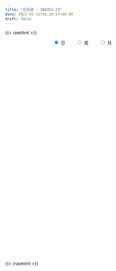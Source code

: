 ```yaml
---
title: "北信源 - 300352.SZ"
date: 2022-05-31T16:20:57+08:00
draft: false
---
```

{{< rawhtml >}}
    <div style="text-align: center">
        <label style="padding: 1rem;"><input style="margin-right: .5rem" type="radio" name="period" value="D" checked onclick="period_change(this)">日</label>
        <label style="padding: 1rem;"><input style="margin-right: .5rem" type="radio" name="period" value="W" onclick="period_change(this)">周</label>
        <label style="padding: 1rem;"><input style="margin-right: .5rem" type="radio" name="period" value="M" onclick="period_change(this)">月</label>
    </div>
    <div id="chart" style="height: 700px;"></div> 
    <script type="text/javascript">
        const D_v = [413282.15,366419.08,914193.64,1029628.1,1289505.3799999999,754002.38,1443562.9099999999,1423854.71,816749.46,772073.66,700000.13,484960.3,1244282.3700000001,1345787.9199999999,1345185.25,2655987.8999999999,3198070.3700000001,2096583.02,2892686.25,2305731.0499999998,1679066.96,1641954.04,1755006.98,1489191.51,1144402.52,971672.33,969880.8,1334651.8500000001,972817.4399999999,1299876.97,743606.55,737077.03,911254.0699999999,664799.24,811045.36,603063.71,1484378.29,1633834.98,1019816.21,900303.4300000001,615789.78,794913.5600000001,509745.52,664021.15,574814.88,644778.12,449425.7,555809.11,661591.02,453625.83,512646.55,415976.46,750700.01,460674.57,498709.46,315970.22,298786.35,380187.19,330696.39,794703.84,789059.83,378931.48,595473.01,479672.63,355424.72,268701.24,562823.02,456413.13,307402.44,481102.07,268271.65,1825596.9199999999,1879109.4399999999,1332739.45,1192009.76,952467.54,567914.97,556389.86,999029.96,964387.75,668663.34,592364.8,1471374.3400000001,810445.21,616036.21,536217.87,342064.93,931833.33,886057.4,1023107.9399999999,700603.42,409752.86,361028.25,468335.08,343029.92,351725.58,253956.41,197747.9,330581.72,374359.26,353654.05,392409.69,307903.93,330314.47,252473.78,261699.36,349512.6,290514.67,577545.76,288871.61,256344.74,381082.4,251419.7,849439.2,1256374.53,1158173.97,1336459.27,1046844.66,836010.87,776594.8199999999,656259.14,955302.34,649959.78,619704.9300000001,762759.5600000001,408619.19,476544.12,633587.66,927114.4,815854.71,951283.1899999999,625026.54,836507.62,396892.01,457472.28,415873.44,734705.76,527692.39,344453.71,405038.85,736811.28,561000.86,380714.48,441155.0,416149.62,353781.49,349769.18,290865.22,440468.5,243072.43,275196.08,202305.99,427036.51,420057.4,912573.9,970102.87,1118513.49,941956.97,895904.42,614959.27,433089.38,722348.41,566695.1899999999,1282597.7,1776962.05,1236265.8700000001,892013.1899999999,798235.2,788222.01,928989.9300000001,1172033.6599999999,641604.5699999999,427708.13,390873.13,410527.88,668471.34,422207.1,571580.27,392098.3,268173.3,378456.92,406626.97,313410.12,609466.3100000001,377335.49,329701.26,604467.14,323812.36,447764.72,438180.22,571346.35,381505.74,398376.26,328217.69,316311.67,371518.96,271451.26,343770.09,229438.33,338075.08,348566.42,335362.22,251669.88,285681.29,422906.46,318815.77,209073.23,182562.84,323912.15,213991.5,140914.08,303288.6,198947.66,269772.09,232754.36,171745.84,264262.83,126484.84,152986.0,340476.86,224190.69,166571.6,122848.81,138779.81,139271.6,115250.75,307885.1,217249.76,217315.34,173287.5,249287.83,225424.03,417921.32,246840.45,195715.96,240219.69,174448.23,130502.45,248880.6,173043.58,171118.67,132412.52,163390.0,189772.75,253817.0,163843.18,163151.37,207051.0,119405.87,179783.03]
const D_histogram = [0.0,-0.0031908832,0.0243398024,0.0466531339,0.0650584718,0.0735194691,0.1013016833,0.1069597767,0.1007632169,0.0789352679,0.0508269213,0.0271597274,0.0412782945,0.0495280958,0.0631267651,0.1238936226,0.1762951705,0.1692505852,0.1944911014,0.1960812014,0.1663629984,0.1462798322,0.1099807527,0.0536828628,-0.0014720168,-0.0498249315,-0.0657391402,-0.0641663743,-0.0745436692,-0.1299877341,-0.1543164953,-0.1549630079,-0.1461224525,-0.1480585731,-0.1365268795,-0.1372688114,-0.0911068431,-0.0541347229,-0.0457972062,-0.0570163428,-0.0663734239,-0.0522236069,-0.0552335055,-0.0489316334,-0.0523283927,-0.0659739718,-0.0673086751,-0.0855926713,-0.1273864816,-0.1399530664,-0.1338610266,-0.1180029107,-0.0831842543,-0.0617296917,-0.061122653,-0.0530532969,-0.0431615013,-0.0280803698,-0.0200458898,0.0061707526,0.026440822,0.0329263671,0.0361006005,0.045246985,0.0409614098,0.0347700066,0.0461365054,0.0448325931,0.039382343,0.0181274901,0.0078229925,0.0661692713,0.1126427975,0.1196256324,0.1318502428,0.1132337638,0.0964261637,0.0826899947,0.0860886072,0.0870890619,0.0671901595,0.0350819384,0.0352149582,0.0229219196,-0.0003964139,-0.0121711302,-0.0288290732,-0.0144235986,-0.017008352,-0.034535225,-0.0661736185,-0.09718936,-0.1004403592,-0.0839750792,-0.0685872912,-0.0717559524,-0.0670804846,-0.0620479109,-0.0518084932,-0.0329806219,-0.021806849,-0.0102229724,-0.0110913526,-0.0171410582,-0.0203385249,-0.0272778812,-0.0393275203,-0.0455625919,-0.0643150988,-0.0674474848,-0.073235083,-0.0546895382,-0.0364180531,0.0108011413,0.0749406263,0.1193489001,0.1455991745,0.1593986105,0.1668601178,0.1523469126,0.1244739599,0.1219518299,0.1051790637,0.0967063992,0.0783435759,0.0590330779,0.0323482159,0.014491738,0.0107298764,-0.0159338373,-0.0140364343,-0.0115357191,-0.0425850206,-0.0616674519,-0.0867864582,-0.1097072526,-0.1183114799,-0.127432483,-0.1278125123,-0.1172972232,-0.093855078,-0.0760891237,-0.0600860877,-0.0503572084,-0.0526141982,-0.0391711061,-0.0292664698,-0.0245848889,-0.0354917562,-0.0376475661,-0.030928682,-0.0291398602,-0.0247248735,-0.0194771221,0.0077598923,0.0345703223,0.0602673143,0.0608076258,0.0715785425,0.0625069677,0.0560096472,0.0487860559,0.0356311415,0.0531903425,0.065984483,0.0794381304,0.0688062905,0.060709418,0.0442766701,-0.0034237453,-0.0765100874,-0.1455477318,-0.1698063324,-0.1777413064,-0.1612221653,-0.1222160416,-0.0957706122,-0.0700697188,-0.0549575394,-0.0439582236,-0.0309077706,-0.0273962119,-0.0133924951,0.0128656959,0.0211482203,0.0317214464,0.0163004557,0.0096087475,0.0163753942,0.0305472587,0.0459953279,0.0504796485,0.0471037986,0.0356800713,0.0165387358,0.0005458213,-0.0049784732,-0.0017257701,-0.0090928095,-0.0284527709,-0.0242556305,-0.0182216256,-0.0113110911,-0.0080167063,0.0062584302,0.0081463759,0.0034290874,0.0037457113,0.012297772,0.0102190634,0.0124118753,0.0184151068,0.0175154916,0.0244218998,0.0211252018,0.0147489475,-0.0092112911,-0.0154742052,-0.0300646739,-0.0203233637,-0.0187700594,-0.0166438949,-0.0104031351,-0.00507775,-0.0101663458,-0.0202159461,-0.0576910038,-0.0860091009,-0.0884001563,-0.0914445886,-0.0709179943,-0.0454664117,-0.0162439989,0.0081034438,0.0255478405,0.0345019658,0.0426919395,0.0479617923,0.0465485645,0.0428290312,0.0435049082,0.0423339197,0.0444374856,0.050934631,0.0348400166,0.0321530424,0.0334700533,0.0345986529,0.0335566098,0.0355994296]
const D_fast = [0.0,-0.003988604,0.0296270322,0.0636036472,0.098273603,0.1251144676,0.1782221026,0.2106201402,0.2296143846,0.2275202526,0.2121186364,0.1952413742,0.219679515,0.2403113402,0.2696917008,0.361431964,0.4579073045,0.4931753655,0.567038657,0.6176490574,0.629521604,0.6460083958,0.6372045045,0.5943273304,0.5388044466,0.4779952989,0.4456463052,0.4311774775,0.4021642653,0.3142232669,0.2513153819,0.2119281172,0.1842380595,0.1452872957,0.1226872694,0.0876281346,0.1110133921,0.1344518316,0.1313400468,0.1058668245,0.0799163874,0.0810103027,0.0641920277,0.0582609914,0.041782134,0.0116430619,-0.0065188101,-0.0462009741,-0.1198414049,-0.1673962563,-0.1947694732,-0.208412085,-0.1943894921,-0.1883673525,-0.203040977,-0.2082349452,-0.2091335248,-0.2010724858,-0.1980494782,-0.1702901477,-0.1434098729,-0.1286927359,-0.1164933524,-0.0960352217,-0.0900804444,-0.087579346,-0.0646787208,-0.0547744849,-0.0503791492,-0.0671021296,-0.0754508791,-0.0005622825,0.0740719432,0.1109611861,0.1561483572,0.1658403191,0.17313926,0.1800755897,0.204996354,0.2277690742,0.2246677117,0.2013299751,0.2102667345,0.2037041757,0.1802867388,0.16546924,0.1416040287,0.1524036036,0.1455667623,0.119406083,0.0712242849,0.0159112034,-0.0124498856,-0.0169783754,-0.0187374102,-0.0398450595,-0.0519397129,-0.0624191169,-0.0651318225,-0.0545491066,-0.048827046,-0.0397989125,-0.0434401308,-0.0537751009,-0.0620571989,-0.0758160255,-0.0976975447,-0.1153232643,-0.1501545459,-0.170148803,-0.1942451719,-0.1893720117,-0.1802050399,-0.1302855602,-0.0474109186,0.0268345802,0.0894846482,0.1431337368,0.1923102737,0.2158837965,0.2191293339,0.2470951613,0.256617161,0.2723210963,0.273544167,0.2689919384,0.2503941304,0.236160587,0.2350811945,0.2044340215,0.2028223159,0.2024391014,0.1607435447,0.1262442505,0.0794286297,0.0290810221,-0.0091010752,-0.050080199,-0.0824133565,-0.1012223732,-0.1012439974,-0.1025003241,-0.10151881,-0.1043792327,-0.1197897721,-0.1161394566,-0.1135514377,-0.115016079,-0.1347958853,-0.1463635868,-0.1473768732,-0.1528730165,-0.1546392482,-0.1542607773,-0.1250837899,-0.0896307793,-0.0488669587,-0.0331247408,-0.0044591884,0.0020959788,0.0096010701,0.0145739927,0.0103268637,0.0411836503,0.0704739116,0.1037870916,0.1103568242,0.1174373062,0.1120737259,0.0635173741,-0.0286964898,-0.1341210671,-0.2008312508,-0.2532015514,-0.2769879516,-0.2685358383,-0.266033062,-0.2578495983,-0.2564768037,-0.2564670438,-0.2511435334,-0.2544810277,-0.2438254347,-0.2143508197,-0.2007812403,-0.1822776525,-0.1936235293,-0.1979130507,-0.1870525555,-0.1652438762,-0.1382969751,-0.1211927423,-0.1127926426,-0.1152963521,-0.1303030036,-0.1461594628,-0.1529283756,-0.1501071151,-0.1597473569,-0.1862205109,-0.1880872782,-0.1866086796,-0.182525918,-0.1812357097,-0.1653959657,-0.161471426,-0.1653314427,-0.1640783909,-0.1524518872,-0.15197583,-0.1466800493,-0.136073041,-0.1325937834,-0.1195819002,-0.1175972977,-0.1202863152,-0.1465493765,-0.156680842,-0.1787874791,-0.1741270098,-0.1772662204,-0.1793010296,-0.1756610536,-0.1716051059,-0.1792352882,-0.194338875,-0.2462366837,-0.296057056,-0.3205481505,-0.3464537299,-0.3436566342,-0.3295716546,-0.3044102415,-0.2780369378,-0.254205581,-0.2366259643,-0.2177630057,-0.2005027048,-0.1902787915,-0.1832910669,-0.1717389629,-0.1623264715,-0.1491135342,-0.129882731,-0.1372673413,-0.1319160548,-0.1222315307,-0.1124532678,-0.1051061585,-0.0941634813]
const D_slow = [0.0,-0.0007977208,0.0052872298,0.0169505133,0.0332151312,0.0515949985,0.0769204193,0.1036603635,0.1288511677,0.1485849847,0.161291715,0.1680816469,0.1784012205,0.1907832444,0.2065649357,0.2375383414,0.281612134,0.3239247803,0.3725475556,0.421567856,0.4631586056,0.4997285636,0.5272237518,0.5406444675,0.5402764633,0.5278202304,0.5113854454,0.4953438518,0.4767079345,0.444211001,0.4056318772,0.3668911252,0.330360512,0.2933458688,0.2592141489,0.224896946,0.2021202353,0.1885865545,0.177137253,0.1628831673,0.1462898113,0.1332339096,0.1194255332,0.1071926248,0.0941105267,0.0776170337,0.0607898649,0.0393916971,0.0075450767,-0.0274431899,-0.0609084466,-0.0904091742,-0.1112052378,-0.1266376608,-0.141918324,-0.1551816482,-0.1659720235,-0.172992116,-0.1780035884,-0.1764609003,-0.1698506948,-0.161619103,-0.1525939529,-0.1412822066,-0.1310418542,-0.1223493526,-0.1108152262,-0.0996070779,-0.0897614922,-0.0852296197,-0.0832738716,-0.0667315537,-0.0385708544,-0.0086644463,0.0242981144,0.0526065554,0.0767130963,0.097385595,0.1189077468,0.1406800123,0.1574775522,0.1662480367,0.1750517763,0.1807822562,0.1806831527,0.1776403702,0.1704331019,0.1668272022,0.1625751142,0.153941308,0.1373979034,0.1131005634,0.0879904736,0.0669967038,0.049849881,0.0319108929,0.0151407717,-0.000371206,-0.0133233293,-0.0215684847,-0.027020197,-0.0295759401,-0.0323487782,-0.0366340428,-0.041718674,-0.0485381443,-0.0583700244,-0.0697606724,-0.0858394471,-0.1027013182,-0.121010089,-0.1346824735,-0.1437869868,-0.1410867015,-0.1223515449,-0.0925143199,-0.0561145263,-0.0162648736,0.0254501558,0.063536884,0.0946553739,0.1251433314,0.1514380973,0.1756146971,0.1952005911,0.2099588606,0.2180459145,0.221668849,0.2243513181,0.2203678588,0.2168587502,0.2139748205,0.2033285653,0.1879117024,0.1662150878,0.1387882747,0.1092104047,0.0773522839,0.0453991559,0.0160748501,-0.0073889194,-0.0264112004,-0.0414327223,-0.0540220244,-0.0671755739,-0.0769683505,-0.0842849679,-0.0904311901,-0.0993041292,-0.1087160207,-0.1164481912,-0.1237331562,-0.1299143746,-0.1347836552,-0.1328436821,-0.1242011015,-0.109134273,-0.0939323665,-0.0760377309,-0.060410989,-0.0464085772,-0.0342120632,-0.0253042778,-0.0120066922,0.0044894286,0.0243489612,0.0415505338,0.0567278883,0.0677970558,0.0669411195,0.0478135976,0.0114266647,-0.0310249184,-0.075460245,-0.1157657863,-0.1463197967,-0.1702624498,-0.1877798795,-0.2015192643,-0.2125088202,-0.2202357629,-0.2270848158,-0.2304329396,-0.2272165156,-0.2219294606,-0.213999099,-0.209923985,-0.2075217982,-0.2034279496,-0.1957911349,-0.184292303,-0.1716723908,-0.1598964412,-0.1509764234,-0.1468417394,-0.1467052841,-0.1479499024,-0.1483813449,-0.1506545473,-0.1577677401,-0.1638316477,-0.1683870541,-0.1712148269,-0.1732190034,-0.1716543959,-0.1696178019,-0.1687605301,-0.1678241022,-0.1647496592,-0.1621948934,-0.1590919246,-0.1544881479,-0.150109275,-0.1440038,-0.1387224995,-0.1350352627,-0.1373380854,-0.1412066367,-0.1487228052,-0.1538036461,-0.158496161,-0.1626571347,-0.1652579185,-0.166527356,-0.1690689424,-0.1741229289,-0.1885456799,-0.2100479551,-0.2321479942,-0.2550091413,-0.2727386399,-0.2841052429,-0.2881662426,-0.2861403816,-0.2797534215,-0.27112793,-0.2604549452,-0.2484644971,-0.236827356,-0.2261200982,-0.2152438711,-0.2046603912,-0.1935510198,-0.180817362,-0.1721073579,-0.1640690973,-0.1557015839,-0.1470519207,-0.1386627683,-0.1297629109]
const D_data = [['2021-05-20', 5.05, 4.84, 4.83, 5.08],['2021-05-21', 4.85, 4.79, 4.77, 4.99],['2021-05-24', 4.77, 5.25, 4.73, 5.29],['2021-05-25', 5.35, 5.35, 5.16, 5.43],['2021-05-26', 5.45, 5.46, 5.4, 5.81],['2021-05-27', 5.46, 5.47, 5.41, 5.6],['2021-05-28', 5.54, 5.89, 5.44, 5.89],['2021-05-31', 6.0, 5.8, 5.76, 6.1],['2021-06-01', 5.67, 5.75, 5.64, 5.91],['2021-06-02', 5.87, 5.57, 5.56, 5.89],['2021-06-03', 5.7, 5.43, 5.41, 5.74],['2021-06-04', 5.4, 5.4, 5.35, 5.49],['2021-06-07', 5.45, 5.9, 5.36, 5.97],['2021-06-08', 5.84, 5.95, 5.73, 6.19],['2021-06-09', 6.2, 6.15, 6.01, 6.36],['2021-06-10', 6.15, 7.05, 6.05, 7.34],['2021-06-11', 6.89, 7.41, 6.8, 8.0],['2021-06-15', 7.2, 6.97, 6.82, 7.48],['2021-06-16', 7.02, 7.62, 6.91, 8.18],['2021-06-17', 7.55, 7.61, 7.22, 7.81],['2021-06-18', 7.33, 7.35, 7.04, 7.55],['2021-06-21', 7.24, 7.53, 7.23, 7.89],['2021-06-22', 7.68, 7.35, 7.12, 7.98],['2021-06-23', 7.12, 6.99, 6.76, 7.23],['2021-06-24', 7.0, 6.8, 6.79, 7.19],['2021-06-25', 6.73, 6.66, 6.58, 6.94],['2021-06-28', 6.68, 6.92, 6.65, 7.07],['2021-06-29', 7.07, 7.12, 7.01, 7.6],['2021-06-30', 7.01, 6.96, 6.84, 7.18],['2021-07-01', 7.08, 6.2, 6.18, 7.11],['2021-07-02', 6.2, 6.32, 6.13, 6.49],['2021-07-05', 6.63, 6.48, 6.43, 6.78],['2021-07-06', 6.34, 6.55, 6.34, 6.78],['2021-07-07', 6.4, 6.36, 6.24, 6.43],['2021-07-08', 6.37, 6.48, 6.25, 6.57],['2021-07-09', 6.32, 6.28, 6.2, 6.43],['2021-07-12', 6.35, 6.93, 6.3, 6.98],['2021-07-13', 7.01, 7.01, 6.86, 7.48],['2021-07-14', 6.91, 6.76, 6.73, 7.07],['2021-07-15', 6.7, 6.49, 6.35, 6.81],['2021-07-16', 6.46, 6.43, 6.42, 6.62],['2021-07-19', 6.39, 6.71, 6.25, 6.72],['2021-07-20', 6.51, 6.5, 6.42, 6.57],['2021-07-21', 6.52, 6.6, 6.48, 6.73],['2021-07-22', 6.55, 6.46, 6.43, 6.61],['2021-07-23', 6.47, 6.25, 6.25, 6.54],['2021-07-26', 6.2, 6.32, 6.15, 6.44],['2021-07-27', 6.41, 6.0, 6.0, 6.41],['2021-07-28', 5.98, 5.46, 5.06, 5.98],['2021-07-29', 5.54, 5.57, 5.51, 5.7],['2021-07-30', 5.55, 5.67, 5.53, 5.83],['2021-08-02', 5.65, 5.74, 5.53, 5.79],['2021-08-03', 5.75, 6.02, 5.7, 6.21],['2021-08-04', 5.86, 5.93, 5.82, 5.98],['2021-08-05', 5.94, 5.66, 5.61, 5.99],['2021-08-06', 5.68, 5.71, 5.59, 5.77],['2021-08-09', 5.7, 5.72, 5.66, 5.79],['2021-08-10', 5.71, 5.8, 5.62, 5.83],['2021-08-11', 5.78, 5.73, 5.7, 5.79],['2021-08-12', 5.7, 6.02, 5.7, 6.18],['2021-08-13', 6.25, 6.06, 6.04, 6.42],['2021-08-16', 5.94, 5.96, 5.89, 6.08],['2021-08-17', 5.93, 5.95, 5.73, 6.14],['2021-08-18', 5.89, 6.07, 5.78, 6.08],['2021-08-19', 6.0, 5.93, 5.91, 6.13],['2021-08-20', 5.87, 5.89, 5.78, 6.0],['2021-08-23', 5.89, 6.14, 5.85, 6.22],['2021-08-24', 6.26, 6.03, 6.02, 6.26],['2021-08-25', 6.04, 5.98, 5.93, 6.09],['2021-08-26', 5.98, 5.72, 5.7, 5.99],['2021-08-27', 5.7, 5.77, 5.67, 5.82],['2021-08-30', 5.93, 6.78, 5.93, 6.81],['2021-08-31', 6.66, 6.98, 6.5, 7.32],['2021-09-01', 6.79, 6.72, 6.4, 6.89],['2021-09-02', 6.62, 6.94, 6.61, 7.07],['2021-09-03', 6.97, 6.64, 6.61, 7.0],['2021-09-06', 6.66, 6.66, 6.52, 6.76],['2021-09-07', 6.68, 6.7, 6.62, 6.83],['2021-09-08', 6.65, 6.97, 6.6, 7.0],['2021-09-09', 6.91, 7.04, 6.78, 7.12],['2021-09-10', 7.0, 6.81, 6.8, 7.01],['2021-09-13', 6.75, 6.58, 6.53, 6.75],['2021-09-14', 6.57, 6.95, 6.57, 7.26],['2021-09-15', 7.01, 6.81, 6.77, 7.08],['2021-09-16', 6.78, 6.61, 6.6, 6.91],['2021-09-17', 6.65, 6.68, 6.4, 6.73],['2021-09-22', 6.56, 6.55, 6.46, 6.63],['2021-09-23', 6.57, 6.94, 6.54, 6.97],['2021-09-24', 6.91, 6.77, 6.74, 7.15],['2021-09-27', 6.93, 6.53, 6.5, 7.16],['2021-09-28', 6.56, 6.2, 6.16, 6.62],['2021-09-29', 6.17, 5.99, 5.96, 6.17],['2021-09-30', 5.99, 6.18, 5.99, 6.19],['2021-10-08', 6.27, 6.4, 6.23, 6.54],['2021-10-11', 6.42, 6.42, 6.3, 6.52],['2021-10-12', 6.43, 6.17, 6.1, 6.44],['2021-10-13', 6.22, 6.22, 6.07, 6.29],['2021-10-14', 6.25, 6.2, 6.16, 6.28],['2021-10-15', 6.24, 6.26, 6.13, 6.4],['2021-10-18', 6.24, 6.41, 6.13, 6.43],['2021-10-19', 6.36, 6.37, 6.34, 6.49],['2021-10-20', 6.41, 6.42, 6.41, 6.58],['2021-10-21', 6.36, 6.28, 6.27, 6.52],['2021-10-22', 6.33, 6.18, 6.15, 6.39],['2021-10-25', 6.22, 6.17, 6.06, 6.22],['2021-10-26', 6.13, 6.07, 6.06, 6.22],['2021-10-27', 6.02, 5.92, 5.85, 6.07],['2021-10-28', 5.87, 5.9, 5.82, 6.05],['2021-10-29', 5.7, 5.62, 5.22, 5.7],['2021-11-01', 5.56, 5.69, 5.52, 5.76],['2021-11-02', 5.68, 5.56, 5.54, 5.78],['2021-11-03', 5.56, 5.83, 5.55, 5.98],['2021-11-04', 5.87, 5.87, 5.8, 5.92],['2021-11-05', 5.9, 6.38, 5.88, 6.43],['2021-11-08', 6.4, 6.91, 6.4, 6.95],['2021-11-09', 6.77, 7.02, 6.73, 7.06],['2021-11-10', 7.04, 7.08, 6.95, 7.38],['2021-11-11', 7.08, 7.15, 6.91, 7.19],['2021-11-12', 7.17, 7.26, 7.16, 7.36],['2021-11-15', 7.3, 7.1, 7.06, 7.33],['2021-11-16', 7.15, 6.94, 6.91, 7.19],['2021-11-17', 7.02, 7.29, 6.96, 7.4],['2021-11-18', 7.3, 7.17, 7.17, 7.44],['2021-11-19', 7.2, 7.31, 7.16, 7.36],['2021-11-22', 7.4, 7.21, 7.16, 7.55],['2021-11-23', 7.21, 7.18, 7.12, 7.27],['2021-11-24', 7.23, 7.03, 7.0, 7.45],['2021-11-25', 7.13, 7.07, 6.86, 7.32],['2021-11-26', 7.15, 7.23, 6.91, 7.37],['2021-11-29', 7.02, 6.89, 6.8, 7.13],['2021-11-30', 6.92, 7.2, 6.92, 7.4],['2021-12-01', 7.18, 7.24, 7.06, 7.25],['2021-12-02', 7.26, 6.75, 6.73, 7.26],['2021-12-03', 6.76, 6.75, 6.69, 6.86],['2021-12-06', 6.7, 6.52, 6.5, 6.74],['2021-12-07', 6.57, 6.36, 6.31, 6.62],['2021-12-08', 6.33, 6.38, 6.14, 6.42],['2021-12-09', 6.33, 6.24, 6.22, 6.37],['2021-12-10', 6.27, 6.23, 6.18, 6.29],['2021-12-13', 6.23, 6.3, 6.17, 6.33],['2021-12-14', 6.31, 6.47, 6.23, 6.52],['2021-12-15', 6.5, 6.44, 6.4, 6.58],['2021-12-16', 6.45, 6.45, 6.4, 6.49],['2021-12-17', 6.54, 6.39, 6.34, 6.54],['2021-12-20', 6.35, 6.21, 6.21, 6.45],['2021-12-21', 6.21, 6.39, 6.21, 6.44],['2021-12-22', 6.42, 6.37, 6.35, 6.48],['2021-12-23', 6.4, 6.31, 6.27, 6.41],['2021-12-24', 6.31, 6.06, 6.03, 6.36],['2021-12-27', 6.05, 6.09, 6.05, 6.25],['2021-12-28', 6.13, 6.17, 6.06, 6.24],['2021-12-29', 6.12, 6.09, 6.07, 6.15],['2021-12-30', 6.11, 6.1, 6.09, 6.21],['2021-12-31', 6.13, 6.1, 6.08, 6.2],['2022-01-04', 6.11, 6.44, 6.1, 6.73],['2022-01-05', 6.35, 6.58, 6.32, 6.6],['2022-01-06', 6.53, 6.73, 6.42, 7.06],['2022-01-07', 6.77, 6.52, 6.49, 6.89],['2022-01-10', 6.41, 6.72, 6.34, 6.86],['2022-01-11', 6.53, 6.52, 6.46, 6.62],['2022-01-12', 6.52, 6.55, 6.47, 6.63],['2022-01-13', 6.59, 6.54, 6.51, 6.76],['2022-01-14', 6.47, 6.44, 6.39, 6.66],['2022-01-17', 6.54, 6.87, 6.54, 6.9],['2022-01-18', 6.9, 6.94, 6.79, 7.23],['2022-01-19', 6.8, 7.08, 6.75, 7.09],['2022-01-20', 7.02, 6.85, 6.75, 7.05],['2022-01-21', 6.8, 6.89, 6.79, 7.04],['2022-01-24', 6.8, 6.77, 6.66, 7.05],['2022-01-25', 6.76, 6.23, 6.15, 6.81],['2022-01-26', 5.82, 5.56, 5.35, 5.98],['2022-01-27', 5.55, 5.14, 5.11, 5.55],['2022-01-28', 5.21, 5.32, 5.17, 5.43],['2022-02-07', 5.47, 5.29, 5.24, 5.49],['2022-02-08', 5.3, 5.47, 5.17, 5.48],['2022-02-09', 5.47, 5.77, 5.43, 5.79],['2022-02-10', 5.71, 5.68, 5.63, 5.76],['2022-02-11', 5.67, 5.72, 5.63, 5.85],['2022-02-14', 5.66, 5.62, 5.55, 5.77],['2022-02-15', 5.6, 5.57, 5.51, 5.66],['2022-02-16', 5.7, 5.6, 5.55, 5.8],['2022-02-17', 5.53, 5.47, 5.45, 5.68],['2022-02-18', 5.44, 5.6, 5.42, 5.62],['2022-02-21', 5.65, 5.83, 5.63, 5.89],['2022-02-22', 5.77, 5.68, 5.64, 5.84],['2022-02-23', 5.7, 5.75, 5.66, 5.8],['2022-02-24', 5.71, 5.4, 5.3, 5.75],['2022-02-25', 5.46, 5.43, 5.39, 5.56],['2022-02-28', 5.52, 5.58, 5.41, 5.64],['2022-03-01', 5.54, 5.72, 5.53, 5.75],['2022-03-02', 5.67, 5.82, 5.62, 5.96],['2022-03-03', 5.8, 5.75, 5.71, 5.84],['2022-03-04', 5.75, 5.67, 5.65, 5.86],['2022-03-07', 5.63, 5.54, 5.48, 5.64],['2022-03-08', 5.5, 5.36, 5.32, 5.56],['2022-03-09', 5.35, 5.29, 4.99, 5.4],['2022-03-10', 5.4, 5.34, 5.31, 5.45],['2022-03-11', 5.28, 5.42, 5.16, 5.43],['2022-03-14', 5.38, 5.25, 5.25, 5.46],['2022-03-15', 5.2, 4.99, 4.99, 5.29],['2022-03-16', 5.11, 5.2, 4.93, 5.22],['2022-03-17', 5.28, 5.21, 5.17, 5.33],['2022-03-18', 5.2, 5.22, 5.16, 5.25],['2022-03-21', 5.22, 5.17, 5.08, 5.25],['2022-03-22', 5.13, 5.33, 5.09, 5.33],['2022-03-23', 5.26, 5.2, 5.19, 5.27],['2022-03-24', 5.15, 5.09, 5.09, 5.17],['2022-03-25', 5.2, 5.12, 5.1, 5.22],['2022-03-28', 5.1, 5.23, 5.05, 5.31],['2022-03-29', 5.2, 5.1, 5.08, 5.21],['2022-03-30', 5.13, 5.14, 5.08, 5.15],['2022-03-31', 5.13, 5.2, 5.1, 5.27],['2022-04-01', 5.15, 5.12, 5.1, 5.18],['2022-04-06', 5.12, 5.23, 5.12, 5.27],['2022-04-07', 5.21, 5.11, 5.11, 5.28],['2022-04-08', 5.11, 5.04, 4.97, 5.14],['2022-04-11', 5.01, 4.72, 4.69, 5.05],['2022-04-12', 4.72, 4.83, 4.71, 4.85],['2022-04-13', 4.81, 4.63, 4.62, 4.83],['2022-04-14', 4.74, 4.88, 4.74, 4.97],['2022-04-15', 4.87, 4.77, 4.72, 4.92],['2022-04-18', 4.75, 4.75, 4.58, 4.76],['2022-04-19', 4.71, 4.79, 4.7, 4.8],['2022-04-20', 4.9, 4.78, 4.75, 4.95],['2022-04-21', 4.7, 4.62, 4.61, 4.78],['2022-04-22', 4.62, 4.48, 4.45, 4.63],['2022-04-25', 4.4, 3.95, 3.94, 4.41],['2022-04-26', 4.0, 3.8, 3.78, 4.02],['2022-04-27', 3.74, 3.94, 3.67, 3.95],['2022-04-28', 3.89, 3.81, 3.73, 3.93],['2022-04-29', 3.87, 4.05, 3.86, 4.12],['2022-05-05', 4.04, 4.15, 3.99, 4.21],['2022-05-06', 4.05, 4.28, 4.01, 4.49],['2022-05-09', 4.27, 4.32, 4.22, 4.39],['2022-05-10', 4.27, 4.32, 4.21, 4.36],['2022-05-11', 4.31, 4.27, 4.27, 4.41],['2022-05-12', 4.23, 4.3, 4.2, 4.38],['2022-05-13', 4.36, 4.3, 4.3, 4.4],['2022-05-16', 4.3, 4.23, 4.2, 4.37],['2022-05-17', 4.23, 4.19, 4.12, 4.26],['2022-05-18', 4.25, 4.24, 4.23, 4.33],['2022-05-19', 4.17, 4.22, 4.14, 4.24],['2022-05-20', 4.23, 4.27, 4.22, 4.29],['2022-05-23', 4.28, 4.36, 4.2, 4.36],['2022-05-24', 4.34, 4.06, 4.06, 4.37],['2022-05-25', 4.06, 4.18, 4.05, 4.19],['2022-05-26', 4.19, 4.23, 4.1, 4.27],['2022-05-27', 4.26, 4.24, 4.19, 4.34],['2022-05-30', 4.24, 4.22, 4.17, 4.25],['2022-05-31', 4.21, 4.27, 4.15, 4.28]]
const W_v = [701217.28,624142.58,722110.1100000001,558756.87,1400762.2,1043009.75,830434.33,1293414.1399999999,914951.6000000001,676197.97,486105.54,707368.03,461750.1,434824.91,1425395.5499999998,1713736.9199999999,803049.84,516253.1,594077.92,595989.65,1057559.3400000001,492453.19,552493.03,579212.8099999999,1627212.6300000001,587702.96,756094.36,992936.9099999999,916677.76,450323.84,238059.07,1521426.75,1173009.9500000002,1292355.75,1694504.24,5044966.3900000006,3802614.7800000003,3703603.5899999999,6913443.04,4554041.6099999994,1643719.0699999998,1922848.6200000001,1261473.25,1335191.8,1162056.4500000002,847583.2200000001,1152051.47,1502936.0600000001,2151948.0700000003,1679386.3799999999,1500504.2999999998,1560724.9399999999,1492962.0899999999,804895.6,1008919.61,1004651.1299999999,998665.5,1175205.5800000001,1249544.1599999999,581939.25,490670.22,356455.12,686661.14,1242744.45,921096.9,851517.2999999999,937099.0299999999,1890313.6499999999,1486561.78,771106.3100000001,1071796.8500000001,571270.2699999999,838068.4099999999,1363169.46,1212976.3500000001,1894250.1100000001,1244892.1900000002,1265866.6000000001,815684.9,1339041.7,1209330.4000000001,2066741.4999999998,4083556.6599999997,5007543.29,6188821.7499999991,3351480.8000000003,2804469.3700000001,2618696.5600000001,1666558.6100000001,2316462.4299999997,777808.53,2028962.78,1866450.8299999998,4355870.3000000007,2822453.4100000001,2704546.73,5890867.6199999992,6079981.0499999998,3485450.6100000003,2475516.02,2664562.4100000001,1824068.8500000001,1405594.0,1299577.8500000001,2291902.7400000002,1700144.3,2430336.5400000005,4109250.6299999999,5433982.7799999993,4389760.8900000006,6394968.8899999997,3415714.6699999999,323373.13,2596611.9000000004,4088337.3899999997,4222983.0699999994,5776108.2599999998,2798325.1100000003,3668964.7600000002,5030835.2400000002,5844128.4799999995,5847775.4000000004,5313018.2799999993,6055509.8800000008,3979672.8199999994,2141394.7599999998,5530925.79,5271928.6399999997,6355454.6999999993,5157899.1400000006,6356798.2500000009,7174169.75,9808030.2799999993,4419028.8700000001,3754329.71,4827893.0300000003,3182467.9300000002,2583929.7999999998,1584372.3,1640368.5700000001,2268571.5299999998,1516850.1699999999,1370775.9099999999,1870455.8300000001,1781195.9700000002,1223269.1100000001,1574996.24,2102350.6499999999,1170901.8800000001,1805385.8599999999,2366081.21,6492763.2699999996,4402729.9100000001,2853273.6800000002,1808732.21,2963989.8100000001,2780508.1600000001,3452306.7800000003,4475527.04,4938562.5200000005,8950006.2200000007,3383614.3799999999,2771927.1099999999,818794.2000000001,283732.38,1779882.4099999999,2074036.4200000002,1429254.6299999999,1428138.3199999998,1458993.4400000004,872933.35,1181523.0999999999,1161632.21,1957706.7,1683075.47,1165711.95,1026855.26,1563538.04,1200658.4100000001,1317245.0,1525181.3500000001,1179866.28,499556.56,613293.8899999999,1185117.3100000001,1138964.9299999999,1267011.47,937469.48,1271320.5099999998,947360.0599999999,648364.4,2156017.6000000001,3856757.8900000001,2983616.6500000004,578632.65,3775715.3900000006,2386448.0700000003,5430892.4100000001,4197638.2599999998,9789313.8099999987,8974067.2799999993,7002227.3800000008,5320833.6100000003,3727239.4099999997,5654122.6900000004,3188273.23,2633098.21,2442030.7199999997,2593433.6000000001,2078203.0800000001,2076012.3100000001,7181923.1099999994,3756385.8799999999,4026438.4300000002,2159955.6600000001,2494492.4699999997,468335.08,1477041.53,1758641.3999999999,1731746.1699999999,2027157.6499999999,5633863.2999999998,3657821.0100000002,3208624.9300000002,3625564.0700000003,2480197.5800000001,2524720.4699999997,1851034.01,1567668.4100000001,3943147.2299999995,3232996.6699999999,5986074.0100000007,3958558.2999999993,2463659.7200000002,1758765.6099999999,2244782.5600000001,2237173.29,1631269.6700000002,1503111.9300000002,1419039.5900000001,1181053.99,674272.29,1108401.22,682722.5700000001,1165025.53,643345.35,987726.78,888845.37,977635.2999999999,299188.9]
const W_histogram = [0.0,0.0063562393,0.0087225437,0.0052596068,0.0301065197,0.0439868756,0.0520738681,0.0597969868,0.0521302615,0.0433713365,0.0253855829,0.0215703341,0.0013563824,-0.0115442444,-0.042681628,-0.0479224114,-0.0708752735,-0.090214302,-0.1092469688,-0.1198464783,-0.1230614785,-0.1269234382,-0.1237047491,-0.1076704399,-0.0740261549,-0.0595423237,-0.0354446134,-0.0529117714,-0.0572572939,-0.060639958,-0.0561155514,-0.0251293816,0.005623016,0.0244250647,0.0277075279,0.1024012956,0.1484057202,0.1692302548,0.231922221,0.2064193297,0.1818148119,0.1484762583,0.1167906976,0.0862724309,0.019100611,-0.02561349,-0.0774170258,-0.1173894419,-0.1182782957,-0.1128293682,-0.1085355544,-0.0915608936,-0.0762346052,-0.0797827839,-0.0597446095,-0.0468651503,-0.0282111249,-0.0234183548,-0.0109379734,-0.0121182592,-0.0096587014,-0.0133082129,-0.0441457518,-0.0743717772,-0.0839852976,-0.0723385669,-0.0611945534,-0.0234070414,-0.0281939877,-0.0281309792,-0.0179537386,-0.0172267747,-0.0058548411,0.003961006,0.0320295044,0.0636250093,0.0790628052,0.103767149,0.1200100311,0.1508523472,0.1767784667,0.2265281,0.3390695207,0.3147954867,0.3219371958,0.3062374983,0.2814453079,0.2178399881,0.1601484502,0.1132773043,0.0371602707,-0.0304395835,-0.0948315505,-0.123665191,-0.1309709026,-0.11008748,-0.0558060387,0.024967455,0.0351999952,0.0280118843,0.0102178148,-0.0209724778,-0.0544091798,-0.0854625411,-0.1183048288,-0.1292172642,-0.1223270496,-0.075004742,-0.0008210844,0.085035435,0.098847058,0.0735729581,0.0447413824,0.0635908986,0.0684351054,0.095361792,0.0859990345,0.0535473818,0.0643627251,0.0677599675,0.1082948184,0.1052792327,0.0946686822,0.0770855018,0.032903699,-0.0008196271,0.0107961628,0.0150963918,-0.0256535922,-0.0101207394,-0.0194525128,0.0927343715,0.098857662,0.0985828176,0.0328225066,0.0072471787,-0.0460618115,-0.1464012028,-0.2029779802,-0.2172095434,-0.2336531422,-0.2468977755,-0.2115697823,-0.1739705681,-0.199063606,-0.2004168508,-0.1780664272,-0.1658755124,-0.1469116755,-0.1122366204,-0.0858685844,0.0004765992,0.0177785913,-0.0014837517,0.0007452454,0.0163260518,0.0189998793,0.0274402774,0.0689843507,0.1072441223,0.0601468527,0.0314425267,-0.0174855794,-0.0649976342,-0.0757981472,-0.0634878135,-0.0850559233,-0.1207902997,-0.1236883054,-0.1240784038,-0.1219551683,-0.1308534997,-0.1152627502,-0.105937134,-0.1358855091,-0.1649578717,-0.1532905747,-0.1501740488,-0.1375600143,-0.12636079,-0.1476180765,-0.1698987358,-0.1638240074,-0.1220527847,-0.0930044095,-0.0502668978,-0.0387275247,-0.0242848266,0.0078684518,0.0213391451,0.0351086965,0.0820870856,0.1434012933,0.1074134429,0.0835560566,0.1257979101,0.1189000039,0.1827629362,0.1857429516,0.3095273307,0.3697325233,0.3458836346,0.2921493177,0.2409796669,0.2056760115,0.1606389242,0.0859688349,0.0360106946,0.0238618136,0.0028083372,-0.0195382266,0.0217001899,0.0559088306,0.0646453438,0.0708509847,0.0315875188,0.0175034669,-0.00307456,-0.0228080828,-0.0715583176,-0.0515376851,0.0183132644,0.0627247884,0.0804239892,0.0547422338,0.0005389405,-0.0253048911,-0.0632317654,-0.0829872138,-0.0658776943,-0.0583175198,-0.0231827272,-0.1014653649,-0.1207800877,-0.135032257,-0.148247311,-0.1336164384,-0.1332653695,-0.1383883864,-0.1399767159,-0.1325655073,-0.1247053398,-0.1288169439,-0.141199439,-0.1667295082,-0.1566622255,-0.1378556001,-0.117433881,-0.0968027371,-0.0730721555]
const W_fast = [0.0,0.0079452991,0.0124922395,0.0103442043,0.042717747,0.0675948219,0.0887002814,0.1113726467,0.1167384869,0.118822396,0.1071830382,0.1087603728,0.0888855168,0.0730988288,0.0312910382,0.0140696519,-0.0266020285,-0.0684946325,-0.1148390415,-0.1554001706,-0.1893805405,-0.2249733597,-0.2526808578,-0.2635641586,-0.2484264123,-0.248828162,-0.233591605,-0.264286706,-0.2829465519,-0.3014892055,-0.3109936868,-0.2862898623,-0.2541317108,-0.229223396,-0.2190140507,-0.1187199592,-0.0356141045,0.0275179938,0.1481905152,0.1742924564,0.1951416415,0.1989221525,0.1964342662,0.1874841072,0.1250874401,0.0739699666,0.0028121743,-0.0665076022,-0.09696603,-0.1197244446,-0.1425645193,-0.1484800819,-0.1522124448,-0.1757063195,-0.1706042975,-0.1694411259,-0.1578398817,-0.1589017003,-0.1491558123,-0.1533656628,-0.1533207804,-0.1602973451,-0.202171322,-0.2509902917,-0.2816001365,-0.2880380474,-0.2921926723,-0.2602569206,-0.2720923639,-0.2790621003,-0.2733732943,-0.2769530241,-0.2670448007,-0.2562387021,-0.2201628276,-0.1726610704,-0.1374575732,-0.0868114421,-0.0405660523,0.0279893506,0.0981100867,0.2044917451,0.4018005459,0.4562253836,0.5438513917,0.6047110688,0.6502802053,0.6411348826,0.6234804573,0.6049286374,0.5381016715,0.4628919213,0.3747920667,0.3150421286,0.2749936912,0.2683552438,0.3086851754,0.395700533,0.4147330719,0.4145479322,0.3993083163,0.3628749042,0.3158359073,0.2634169107,0.2009984159,0.1577816644,0.1340901166,0.1626612387,0.2366396252,0.3437550034,0.3822783909,0.3753975305,0.3577513004,0.3924985413,0.4144515244,0.4652186591,0.4773556602,0.4582908529,0.4851968774,0.5055341117,0.5731426672,0.5964468897,0.6095035097,0.6111917048,0.5752358268,0.5413075938,0.5556224245,0.5636967514,0.5165333693,0.5295360373,0.5153411357,0.6507116129,0.6815493189,0.7059201789,0.6483654945,0.6246019613,0.5597775183,0.4228378262,0.3155165538,0.2469826048,0.1721257204,0.0971566432,0.0795921908,0.073698763,-0.0011601763,-0.0526176339,-0.0747838171,-0.1040617804,-0.1218258624,-0.1152099624,-0.1103090725,-0.0238447391,-0.0020980992,-0.0217313801,-0.0193160717,0.0003462477,0.007770045,0.0230705124,0.0818606734,0.1469314756,0.1148709192,0.0940272249,0.040727724,-0.0230337394,-0.0527837892,-0.056345409,-0.0991774996,-0.1651094509,-0.198929533,-0.2303392322,-0.2587047888,-0.3003164951,-0.3135414332,-0.3307001005,-0.3946198529,-0.4649316834,-0.49158703,-0.5260140164,-0.5477899855,-0.5681809587,-0.6263427643,-0.6910981076,-0.725979381,-0.7147213544,-0.7089240817,-0.6787532944,-0.6768958025,-0.6685243111,-0.6344039196,-0.6155984401,-0.5930517146,-0.5255515541,-0.4283870231,-0.4375215128,-0.4404898849,-0.3667985539,-0.3439714591,-0.2344177928,-0.1850020394,0.0161641723,0.1688024958,0.2314245157,0.2507275282,0.2598027941,0.2759181416,0.2710407854,0.2178629048,0.1769074381,0.1707240106,0.1503726185,0.123141498,0.169804962,0.2179908103,0.2428886594,0.2668070465,0.2354404604,0.2257322751,0.2043856083,0.1789500647,0.1123102506,0.1194464618,0.1938757274,0.2539684485,0.2917736466,0.2797774497,0.2257088915,0.1935388371,0.1398040214,0.0993017696,0.0999418655,0.0929226601,0.1222617709,0.0186127919,-0.0308969528,-0.0789071863,-0.1291840681,-0.1479573051,-0.1809225785,-0.2206426921,-0.2572252006,-0.2829553687,-0.3062715362,-0.3425873763,-0.3902697311,-0.4574821774,-0.486580451,-0.5022377257,-0.5111744769,-0.5147440172,-0.5092814745]
const W_slow = [0.0,0.0015890598,0.0037696958,0.0050845975,0.0126112274,0.0236079463,0.0366264133,0.05157566,0.0646082254,0.0754510595,0.0817974552,0.0871900387,0.0875291343,0.0846430732,0.0739726662,0.0619920634,0.044273245,0.0217196695,-0.0055920727,-0.0355536923,-0.0663190619,-0.0980499215,-0.1289761087,-0.1558937187,-0.1744002574,-0.1892858383,-0.1981469917,-0.2113749345,-0.225689258,-0.2408492475,-0.2548781354,-0.2611604808,-0.2597547268,-0.2536484606,-0.2467215786,-0.2211212547,-0.1840198247,-0.141712261,-0.0837317058,-0.0321268733,0.0133268296,0.0504458942,0.0796435686,0.1012116763,0.1059868291,0.0995834566,0.0802292001,0.0508818397,0.0213122657,-0.0068950763,-0.0340289649,-0.0569191883,-0.0759778396,-0.0959235356,-0.110859688,-0.1225759756,-0.1296287568,-0.1354833455,-0.1382178388,-0.1412474036,-0.143662079,-0.1469891322,-0.1580255702,-0.1766185145,-0.1976148389,-0.2156994806,-0.2309981189,-0.2368498793,-0.2438983762,-0.250931121,-0.2554195557,-0.2597262493,-0.2611899596,-0.2601997081,-0.252192332,-0.2362860797,-0.2165203784,-0.1905785911,-0.1605760834,-0.1228629966,-0.0786683799,-0.0220363549,0.0627310253,0.1414298969,0.2219141959,0.2984735705,0.3688348974,0.4232948945,0.463332007,0.4916513331,0.5009414008,0.4933315049,0.4696236172,0.4387073195,0.4059645939,0.3784427238,0.3644912142,0.3707330779,0.3795330767,0.3865360478,0.3890905015,0.3838473821,0.3702450871,0.3488794518,0.3193032446,0.2869989286,0.2564171662,0.2376659807,0.2374607096,0.2587195684,0.2834313329,0.3018245724,0.313009918,0.3289076427,0.346016419,0.369856867,0.3913566256,0.4047434711,0.4208341524,0.4377741442,0.4648478488,0.491167657,0.5148348275,0.534106203,0.5423321277,0.542127221,0.5448262617,0.5486003596,0.5421869616,0.5396567767,0.5347936485,0.5579772414,0.5826916569,0.6073373613,0.6155429879,0.6173547826,0.6058393297,0.569239029,0.518494534,0.4641921482,0.4057788626,0.3440544187,0.2911619732,0.2476693311,0.1979034296,0.1477992169,0.1032826101,0.061813732,0.0250858131,-0.002973342,-0.0244404881,-0.0243213383,-0.0198766905,-0.0202476284,-0.0200613171,-0.0159798041,-0.0112298343,-0.0043697649,0.0128763227,0.0396873533,0.0547240665,0.0625846982,0.0582133033,0.0419638948,0.023014358,0.0071424046,-0.0141215762,-0.0443191512,-0.0752412275,-0.1062608285,-0.1367496205,-0.1694629955,-0.198278683,-0.2247629665,-0.2587343438,-0.2999738117,-0.3382964554,-0.3758399676,-0.4102299712,-0.4418201687,-0.4787246878,-0.5211993717,-0.5621553736,-0.5926685698,-0.6159196722,-0.6284863966,-0.6381682778,-0.6442394844,-0.6422723715,-0.6369375852,-0.6281604111,-0.6076386397,-0.5717883164,-0.5449349556,-0.5240459415,-0.492596464,-0.462871463,-0.417180729,-0.3707449911,-0.2933631584,-0.2009300275,-0.1144591189,-0.0414217895,0.0188231272,0.0702421301,0.1104018612,0.1318940699,0.1408967435,0.1468621969,0.1475642813,0.1426797246,0.1481047721,0.1620819797,0.1782433157,0.1959560618,0.2038529416,0.2082288083,0.2074601683,0.2017581476,0.1838685682,0.1709841469,0.175562463,0.1912436601,0.2113496574,0.2250352159,0.225169951,0.2188437282,0.2030357868,0.1822889834,0.1658195598,0.1512401799,0.1454444981,0.1200781568,0.0898831349,0.0561250707,0.0190632429,-0.0143408667,-0.0476572091,-0.0822543057,-0.1172484846,-0.1503898615,-0.1815661964,-0.2137704324,-0.2490702921,-0.2907526692,-0.3299182256,-0.3643821256,-0.3937405959,-0.4179412801,-0.436209319]
const W_data = [['2017-07-21', 5.3295, 4.8912, 4.6919, 5.3394],['2017-07-28', 4.8912, 4.9908, 4.7816, 5.0904],['2017-08-04', 4.9808, 4.9709, 4.941, 5.1502],['2017-08-11', 4.9709, 4.9011, 4.8812, 5.0505],['2017-08-18', 4.9011, 5.3295, 4.8912, 5.4291],['2017-08-25', 5.2896, 5.3295, 5.2099, 5.5586],['2017-09-01', 5.3295, 5.3594, 5.2199, 5.4291],['2017-09-08', 5.3793, 5.449, 5.3295, 5.6482],['2017-09-15', 5.449, 5.3095, 5.2996, 5.6383],['2017-09-22', 5.3095, 5.2996, 5.2597, 5.4689],['2017-09-29', 5.3095, 5.1502, 5.0705, 5.3295],['2017-10-13', 5.2, 5.2996, 5.18, 5.4291],['2017-10-20', 5.3195, 5.0505, 4.9509, 5.3295],['2017-10-27', 5.0505, 5.0605, 4.9808, 5.2],['2017-11-03', 5.0505, 4.7019, 4.5824, 5.2996],['2017-11-10', 4.7019, 4.9011, 4.5923, 5.2398],['2017-11-17', 4.9011, 4.5624, 4.5624, 4.931],['2017-11-24', 4.5724, 4.4329, 4.3532, 4.5923],['2017-12-01', 4.3931, 4.2536, 4.1938, 4.413],['2017-12-08', 4.2437, 4.1839, 3.9946, 4.2437],['2017-12-15', 4.5923, 4.1341, 4.1241, 4.6023],['2017-12-22', 4.1241, 3.9946, 3.9747, 4.1341],['2017-12-29', 3.9946, 3.9647, 3.9149, 4.0145],['2018-01-05', 3.9946, 4.0643, 3.9348, 4.144],['2018-01-12', 4.0544, 4.3233, 4.0145, 4.5724],['2018-01-19', 4.3034, 4.1341, 4.0843, 4.3134],['2018-01-26', 4.1341, 4.2935, 4.0643, 4.4628],['2018-02-02', 4.2636, 3.7257, 3.387, 4.3333],['2018-02-09', 3.4965, 3.7555, 3.4368, 3.9847],['2018-02-14', 3.6559, 3.6659, 3.646, 3.8651],['2018-02-23', 3.6858, 3.6858, 3.6559, 3.7257],['2018-03-02', 3.7057, 4.0444, 3.6858, 4.1839],['2018-03-09', 4.0444, 4.164, 3.9548, 4.2237],['2018-03-16', 4.2237, 4.1241, 4.0743, 4.413],['2018-03-23', 4.154, 3.9747, 3.905, 4.5027],['2018-03-30', 3.895, 5.1004, 3.7854, 5.2299],['2018-04-04', 5.1402, 5.1402, 4.9808, 5.6084],['2018-04-13', 5.1302, 5.1103, 4.7816, 5.3892],['2018-04-20', 5.1203, 6.0069, 5.0605, 6.5348],['2018-04-27', 6.0766, 5.1701, 5.1103, 6.0766],['2018-05-04', 5.2597, 5.2, 5.0705, 5.4789],['2018-05-11', 5.19, 5.0705, 5.0605, 5.4191],['2018-05-18', 5.1004, 5.0306, 4.8513, 5.1004],['2018-05-25', 5.0306, 4.9709, 4.9709, 5.3793],['2018-06-01', 4.9709, 4.3034, 4.2038, 4.9709],['2018-06-08', 4.3433, 4.2933, 4.2334, 4.6023],['2018-06-15', 4.2933, 3.9139, 3.854, 4.4031],['2018-06-22', 3.834, 3.7442, 3.3747, 3.844],['2018-06-29', 3.7941, 4.0337, 3.6643, 4.0936],['2018-07-06', 4.0437, 4.0337, 3.9139, 4.2634],['2018-07-13', 4.0537, 3.9538, 3.6643, 4.1236],['2018-07-20', 3.9638, 4.0836, 3.8839, 4.1735],['2018-07-27', 4.0637, 4.0737, 4.0337, 4.3133],['2018-08-03', 4.0637, 3.7941, 3.6244, 4.1236],['2018-08-10', 3.7941, 4.0637, 3.7342, 4.1435],['2018-08-17', 4.0137, 4.0038, 3.864, 4.1935],['2018-08-24', 3.8939, 4.1136, 3.844, 4.1635],['2018-08-31', 4.1236, 3.9638, 3.9239, 4.3233],['2018-09-07', 3.9538, 4.0737, 3.844, 4.2134],['2018-09-14', 4.0337, 3.9039, 3.874, 4.0437],['2018-09-21', 3.9039, 3.9239, 3.844, 3.9938],['2018-09-28', 3.9139, 3.8141, 3.7941, 3.9538],['2018-10-12', 3.7741, 3.3348, 3.0253, 3.7741],['2018-10-19', 3.3148, 3.1052, 2.9055, 3.3747],['2018-10-26', 3.1151, 3.1651, 3.0153, 3.3148],['2018-11-02', 3.1351, 3.3448, 3.0752, 3.3648],['2018-11-09', 3.3248, 3.3148, 3.2449, 3.4147],['2018-11-16', 3.3248, 3.7142, 3.2949, 3.824],['2018-11-23', 3.7242, 3.215, 3.1751, 3.7542],['2018-11-30', 3.215, 3.205, 3.1151, 3.3248],['2018-12-07', 3.3148, 3.3049, 3.2649, 3.4646],['2018-12-14', 3.235, 3.1651, 3.1551, 3.3049],['2018-12-21', 3.1451, 3.2849, 3.0752, 3.3248],['2018-12-28', 3.2749, 3.2849, 3.1551, 3.4247],['2019-01-04', 3.2849, 3.5944, 3.2649, 3.5944],['2019-01-11', 3.5545, 3.8041, 3.5345, 3.8041],['2019-01-18', 3.7941, 3.7542, 3.6843, 3.9938],['2019-01-25', 3.7841, 4.0237, 3.7641, 4.0936],['2019-02-01', 4.0437, 4.0936, 3.9339, 4.1236],['2019-02-15', 4.1435, 4.493, 4.0936, 4.7626],['2019-02-22', 4.5529, 4.7027, 4.503, 4.8125],['2019-03-01', 4.8025, 5.3616, 4.8025, 5.3916],['2019-03-08', 5.4016, 6.8194, 5.3616, 7.0989],['2019-03-15', 6.8493, 5.6212, 5.3816, 7.2587],['2019-03-22', 5.6212, 6.2503, 5.6013, 6.7295],['2019-03-29', 6.0905, 6.2303, 5.6712, 6.2902],['2019-04-04', 6.44, 6.2902, 6.2303, 6.5498],['2019-04-12', 6.2902, 5.8209, 5.7111, 6.3401],['2019-04-19', 5.9907, 5.781, 5.5414, 6.0506],['2019-04-26', 5.8309, 5.8109, 5.6412, 6.1404],['2019-04-30', 5.801, 5.2418, 5.0322, 5.8409],['2019-05-10', 5.0022, 5.0322, 4.2534, 5.132],['2019-05-17', 5.1021, 4.7326, 4.6727, 5.2618],['2019-05-24', 4.8225, 4.9024, 4.7426, 5.9507],['2019-05-31', 4.6028, 5.0322, 4.6028, 5.2418],['2019-06-06', 5.0721, 5.3816, 5.0521, 5.6412],['2019-06-14', 5.3716, 5.9907, 5.3716, 6.8893],['2019-06-21', 6.0206, 6.7295, 5.9907, 6.9592],['2019-06-28', 6.8593, 6.17, 6.07, 7.069],['2019-07-05', 6.37, 6.04, 5.94, 6.59],['2019-07-12', 6.02, 5.91, 5.69, 6.36],['2019-07-19', 5.8, 5.66, 5.66, 6.17],['2019-07-26', 5.72, 5.48, 5.4, 5.81],['2019-08-02', 5.49, 5.33, 5.15, 5.55],['2019-08-09', 5.39, 5.1, 4.87, 5.63],['2019-08-16', 5.1, 5.2, 4.77, 5.25],['2019-08-23', 5.3, 5.35, 5.22, 5.6],['2019-08-30', 5.26, 5.96, 5.2, 6.3],['2019-09-06', 6.06, 6.63, 5.86, 7.03],['2019-09-12', 6.8, 7.28, 6.49, 7.4],['2019-09-20', 7.36, 6.76, 6.65, 8.01],['2019-09-27', 6.75, 6.35, 6.11, 7.07],['2019-09-30', 6.34, 6.25, 6.25, 6.47],['2019-10-11', 6.32, 6.91, 6.06, 7.05],['2019-10-18', 7.08, 6.9, 6.81, 7.4],['2019-10-25', 7.0, 7.38, 6.77, 7.65],['2019-11-01', 8.0, 7.1, 6.71, 8.05],['2019-11-08', 7.11, 6.81, 6.53, 7.19],['2019-11-15', 6.82, 7.4, 6.67, 7.64],['2019-11-22', 7.38, 7.46, 7.25, 8.29],['2019-11-29', 7.53, 8.18, 7.04, 8.35],['2019-12-06', 8.16, 7.89, 7.72, 8.57],['2019-12-13', 7.78, 7.91, 7.62, 8.18],['2019-12-20', 7.91, 7.89, 7.86, 8.55],['2019-12-27', 7.8, 7.51, 7.43, 8.02],['2020-01-03', 7.42, 7.52, 7.06, 7.63],['2020-01-10', 7.47, 8.11, 7.31, 8.22],['2020-01-17', 8.13, 8.15, 7.97, 8.43],['2020-01-23', 8.18, 7.56, 7.5, 8.73],['2020-02-07', 6.8, 8.26, 6.12, 8.26],['2020-02-14', 8.38, 8.03, 7.9, 8.6],['2020-02-21', 8.05, 9.94, 8.05, 9.94],['2020-02-28', 10.6, 9.09, 9.07, 10.93],['2020-03-06', 9.34, 9.19, 9.11, 9.91],['2020-03-13', 8.99, 8.33, 7.9, 8.99],['2020-03-20', 8.47, 8.69, 7.7, 9.1],['2020-03-27', 8.36, 8.2, 7.83, 8.78],['2020-04-03', 8.03, 7.2, 7.05, 8.03],['2020-04-10', 7.39, 7.26, 7.2, 7.75],['2020-04-17', 7.26, 7.5, 7.08, 7.63],['2020-04-24', 7.5, 7.27, 7.18, 7.84],['2020-04-30', 7.21, 7.09, 6.63, 7.32],['2020-05-08', 7.06, 7.62, 7.03, 7.83],['2020-05-15', 7.61, 7.73, 7.4, 7.76],['2020-05-22', 7.75, 6.86, 6.75, 7.8],['2020-05-29', 6.88, 6.95, 6.78, 7.33],['2020-06-05', 7.01, 7.17, 6.99, 7.34],['2020-06-12', 7.21, 7.01, 6.87, 7.68],['2020-06-19', 6.98, 7.06, 6.93, 7.14],['2020-06-24', 7.09, 7.3, 7.08, 7.5],['2020-07-03', 7.25, 7.28, 6.94, 7.35],['2020-07-10', 7.35, 8.3, 7.29, 8.98],['2020-07-17', 8.23, 7.72, 7.63, 8.55],['2020-07-24', 7.75, 7.26, 7.17, 8.07],['2020-07-31', 7.3, 7.48, 7.2, 7.64],['2020-08-07', 7.55, 7.7, 7.5, 8.04],['2020-08-14', 7.76, 7.6, 7.41, 8.34],['2020-08-21', 7.64, 7.72, 7.62, 8.27],['2020-08-28', 7.71, 8.31, 7.45, 8.42],['2020-09-04', 8.34, 8.56, 8.02, 8.72],['2020-09-11', 8.78, 7.54, 7.18, 9.68],['2020-09-18', 7.54, 7.61, 7.32, 7.93],['2020-09-25', 7.66, 7.16, 7.1, 8.07],['2020-09-30', 7.18, 6.89, 6.84, 7.22],['2020-10-09', 7.0, 7.14, 6.95, 7.2],['2020-10-16', 7.28, 7.38, 7.2, 7.58],['2020-10-23', 7.45, 6.87, 6.84, 7.52],['2020-10-30', 6.85, 6.45, 6.43, 6.94],['2020-11-06', 6.5, 6.65, 6.24, 6.82],['2020-11-13', 6.72, 6.56, 6.35, 6.99],['2020-11-20', 6.56, 6.48, 6.32, 6.58],['2020-11-27', 6.48, 6.2, 6.11, 6.62],['2020-12-04', 6.21, 6.4, 6.14, 6.44],['2020-12-11', 6.4, 6.27, 6.18, 6.65],['2020-12-18', 6.22, 5.59, 5.53, 6.5],['2020-12-25', 5.57, 5.28, 5.23, 5.7],['2020-12-31', 5.29, 5.57, 5.14, 5.72],['2021-01-08', 5.53, 5.33, 5.02, 5.67],['2021-01-15', 5.27, 5.32, 5.08, 5.47],['2021-01-22', 5.3, 5.2, 5.18, 5.51],['2021-01-29', 5.18, 4.59, 4.5, 5.19],['2021-02-05', 4.6, 4.26, 4.23, 4.65],['2021-02-10', 4.25, 4.36, 4.14, 4.4],['2021-02-19', 4.45, 4.74, 4.42, 4.75],['2021-02-26', 4.77, 4.6, 4.51, 4.87],['2021-03-05', 4.61, 4.82, 4.6, 4.84],['2021-03-12', 4.78, 4.45, 4.39, 4.89],['2021-03-19', 4.45, 4.44, 4.34, 4.63],['2021-03-26', 4.46, 4.69, 4.43, 4.78],['2021-04-02', 4.67, 4.5, 4.41, 4.79],['2021-04-09', 4.51, 4.51, 4.46, 4.63],['2021-04-16', 4.51, 5.05, 4.46, 5.25],['2021-04-23', 5.07, 5.53, 4.99, 5.75],['2021-04-30', 5.3, 4.4, 4.21, 5.36],['2021-05-07', 4.36, 4.39, 4.26, 4.47],['2021-05-14', 4.42, 5.28, 4.39, 5.61],['2021-05-21', 5.27, 4.79, 4.77, 5.36],['2021-05-28', 4.77, 5.89, 4.73, 5.89],['2021-06-04', 6.0, 5.4, 5.35, 6.1],['2021-06-11', 5.45, 7.41, 5.36, 8.0],['2021-06-18', 7.2, 7.35, 6.82, 8.18],['2021-06-25', 7.24, 6.66, 6.58, 7.98],['2021-07-02', 6.68, 6.32, 6.13, 7.6],['2021-07-09', 6.63, 6.28, 6.2, 6.78],['2021-07-16', 6.35, 6.43, 6.3, 7.48],['2021-07-23', 6.39, 6.25, 6.25, 6.73],['2021-07-30', 6.2, 5.67, 5.06, 6.44],['2021-08-06', 5.65, 5.71, 5.53, 6.21],['2021-08-13', 5.7, 6.06, 5.62, 6.42],['2021-08-20', 5.94, 5.89, 5.73, 6.14],['2021-08-27', 5.89, 5.77, 5.67, 6.26],['2021-09-03', 5.93, 6.64, 5.93, 7.32],['2021-09-10', 6.66, 6.81, 6.52, 7.12],['2021-09-17', 6.75, 6.68, 6.4, 7.26],['2021-09-24', 6.56, 6.77, 6.46, 7.15],['2021-09-30', 6.93, 6.18, 5.96, 7.16],['2021-10-08', 6.27, 6.4, 6.23, 6.54],['2021-10-15', 6.42, 6.26, 6.07, 6.52],['2021-10-22', 6.24, 6.18, 6.13, 6.58],['2021-10-29', 6.22, 5.62, 5.22, 6.22],['2021-11-05', 5.56, 6.38, 5.52, 6.43],['2021-11-12', 6.4, 7.26, 6.4, 7.38],['2021-11-19', 7.3, 7.31, 6.91, 7.44],['2021-11-26', 7.4, 7.23, 6.86, 7.55],['2021-12-03', 7.02, 6.75, 6.69, 7.4],['2021-12-10', 6.7, 6.23, 6.14, 6.74],['2021-12-17', 6.23, 6.39, 6.17, 6.58],['2021-12-24', 6.35, 6.06, 6.03, 6.48],['2021-12-31', 6.05, 6.1, 6.05, 6.25],['2022-01-07', 6.11, 6.52, 6.1, 7.06],['2022-01-14', 6.41, 6.44, 6.34, 6.86],['2022-01-21', 6.54, 6.89, 6.54, 7.23],['2022-01-28', 6.8, 5.32, 5.11, 7.05],['2022-02-11', 5.47, 5.72, 5.17, 5.85],['2022-02-18', 5.66, 5.6, 5.42, 5.8],['2022-02-25', 5.65, 5.43, 5.3, 5.89],['2022-03-04', 5.52, 5.67, 5.41, 5.96],['2022-03-11', 5.63, 5.42, 4.99, 5.64],['2022-03-18', 5.38, 5.22, 4.93, 5.46],['2022-03-25', 5.22, 5.12, 5.08, 5.33],['2022-04-01', 5.1, 5.12, 5.05, 5.31],['2022-04-08', 5.12, 5.04, 4.97, 5.28],['2022-04-15', 5.01, 4.77, 4.62, 5.05],['2022-04-22', 4.75, 4.48, 4.45, 4.95],['2022-04-29', 4.4, 4.05, 3.67, 4.41],['2022-05-06', 4.04, 4.28, 3.99, 4.49],['2022-05-13', 4.27, 4.3, 4.2, 4.41],['2022-05-20', 4.3, 4.27, 4.12, 4.37],['2022-05-27', 4.28, 4.24, 4.05, 4.37],['2022-06-02', 4.24, 4.27, 4.15, 4.28]]
const M_v = [577903.99,233070.29,101195.75,248963.99,403233.23,199483.14,245299.3099999999,315148.57,804210.4299999999,677272.3300000001,890096.55,604771.89,297653.66,326067.75,540570.5199999999,295749.98,602778.13,444983.21,317538.67,183686.51,875138.4800000001,1631510.9400000002,1175909.29,1207621.4399999999,1058822.3899999999,1777549.3500000003,1808068.0800000001,1233521.96,2439561.5500000003,2872319.5499999993,2404616.7200000002,1623474.1899999997,396558.62,816434.28,2796498.6300000004,2499578.6099999999,2163650.3900000001,1878242.79,1642541.6400000001,3675401.1900000004,2090285.4099999999,2223016.1600000001,4338685.4800000004,5942417.7999999998,3336265.4699999997,1626377.97,1725398.1599999997,6354680.3099999996,4766634.0499999998,1789152.1000000001,1668161.9099999999,2536701.7200000002,1152419.7999999996,2834132.79,5203093.120000001,2643516.6500000004,4279477.0199999986,3554150.3700000001,2025122.1499999999,4481003.1899999995,2848826.2400000002,3892158.7500000009,3037203.1299999999,9945121.5399999991,18973703.0200000033,7088728.6900000004,5891079.3200000003,6571153.8099999987,4654761.3200000003,2678608.75,3202394.0900000003,5584706.4699999988,3844304.9899999998,6234112.3599999994,4512217.21,18933856.6800000034,10183995.5000000019,11073737.3199999984,18160846.0099999979,9120611.3499999996,11080341.9899999984,19957800.3599999957,15925049.2100000009,18101245.0,22204456.629999999,18291223.6400000006,28496897.4200000055,17578795.4000000022,8199016.5099999998,6245696.8199999994,7685921.3200000003,16891293.5900000036,14410424.290000001,20124811.9299999997,5566905.8399999989,5160171.21,6776398.5900000026,5606622.7999999989,3477834.04,5291408.0999999996,9915474.8899999987,13595543.2300000004,31816742.1100000031,17246217.0599999987,12894386.0700000003,15914489.1899999995,5435764.1799999988,16294604.7899999972,10282046.6400000006,17120776.2099999972,6914972.6100000003,7324936.0899999999,3829369.2700000005,3796741.7000000002]
const M_histogram = [0.0,0.0030441026,-0.0112900975,0.0044209299,0.012162642,0.0189685508,0.0344243733,0.0551661627,0.0957046782,0.1051840693,0.1294571485,0.1416516553,0.1498253466,0.1145293069,0.1224421642,0.1049492296,0.1465833503,0.2154534187,0.1917769815,0.148946338,0.1760433338,0.1714768004,0.1334599718,0.1335634756,0.1656422442,0.1448529645,0.1801188124,0.2340092227,0.2822323191,0.5141767264,0.7701686832,0.6256152097,0.2632564288,0.0485455931,0.2144719962,0.2282089098,0.4020099429,0.0672885809,-0.2293125666,-0.262173092,-0.3299887485,-0.4008624385,-0.3940381271,-0.4036550024,-0.38208164,-0.3977677427,-0.3379671328,-0.1934080063,-0.189221438,-0.2317328141,-0.2447249658,-0.2742310064,-0.3453818323,-0.3970766244,-0.3860685875,-0.4111126038,-0.3872102717,-0.360971068,-0.321107456,-0.3427172193,-0.3526333903,-0.3335452463,-0.3054271205,-0.1954948517,-0.1076299515,-0.0862735166,-0.0923120731,-0.0857020226,-0.0770524559,-0.0718568394,-0.0976143364,-0.1036049264,-0.0909186207,-0.0268425033,0.1037409418,0.2459855947,0.2645452779,0.2537133152,0.3104367238,0.274497459,0.285760178,0.2985630517,0.33395399,0.4210914178,0.3966505716,0.3766802976,0.4401106923,0.3376976092,0.2405969977,0.1539206522,0.0932871751,0.073002579,0.0903920238,0.014767251,-0.0667248891,-0.1347070162,-0.2158776346,-0.3222654228,-0.3749678255,-0.3987001903,-0.399569182,-0.290701459,-0.1334135868,-0.1100713933,-0.0057305916,0.0092666417,-0.0172260036,0.0682741491,0.0483002092,-0.0164242152,-0.0393966106,-0.0757489042,-0.1675487655,-0.2014777106]
const M_fast = [0.0,0.0038051282,-0.0133515962,0.0034646636,0.0142470362,0.0257950827,0.0498569985,0.0843903286,0.1488550137,0.1846304221,0.2412677885,0.288875209,0.334505237,0.327841524,0.3663649224,0.3751092952,0.4533892535,0.5761226766,0.6003904847,0.5947964257,0.665904255,0.7042069217,0.699555086,0.7330494588,0.8065387883,0.8219627498,0.9022583008,1.0146510168,1.133432193,1.4939207818,1.9424549094,1.9543052384,1.6577605646,1.4551861272,1.6747305294,1.7455196705,2.0198231893,1.7019239725,1.3479946833,1.2495908849,1.0992780413,0.9281887417,0.8365035213,0.7259728954,0.6520258478,0.5368978094,0.5122066361,0.608413761,0.5652949698,0.4648503901,0.3906769971,0.2926132048,0.1351169208,-0.0158470273,-0.1013561374,-0.2291783046,-0.3020785405,-0.3660821037,-0.4064953557,-0.5137844238,-0.6118589424,-0.67615711,-0.7243957644,-0.6633372084,-0.6023797962,-0.6025917404,-0.6317083151,-0.6465237703,-0.6571373176,-0.6699059109,-0.7200669921,-0.7519588136,-0.7620021631,-0.7046366716,-0.548117991,-0.3443769394,-0.2596809367,-0.2070845707,-0.072751981,-0.0400668811,0.0426358824,0.130079519,0.2489589548,0.441369237,0.5160910337,0.5902908342,0.7637489019,0.7457602211,0.708808859,0.6606126766,0.6233009932,0.6212670419,0.6612544927,0.5893215326,0.4911481703,0.389489289,0.254349262,0.0673951182,-0.0790492409,-0.2024566534,-0.3032179406,-0.2670255822,-0.1430911068,-0.1472667616,-0.0443586078,-0.027044714,-0.0578438603,0.0447248297,0.0368259421,-0.0320045361,-0.0648260842,-0.1201156038,-0.2538026565,-0.3381010293]
const M_slow = [0.0,0.0007610256,-0.0020614987,-0.0009562663,0.0020843942,0.0068265319,0.0154326253,0.0292241659,0.0531503355,0.0794463528,0.1118106399,0.1472235537,0.1846798904,0.2133122171,0.2439227582,0.2701600656,0.3068059032,0.3606692578,0.4086135032,0.4458500877,0.4898609212,0.5327301213,0.5660951142,0.5994859831,0.6408965442,0.6771097853,0.7221394884,0.7806417941,0.8511998738,0.9797440554,1.1722862262,1.3286900287,1.3945041359,1.4066405341,1.4602585332,1.5173107606,1.6178132464,1.6346353916,1.5773072499,1.5117639769,1.4292667898,1.3290511802,1.2305416484,1.1296278978,1.0341074878,0.9346655521,0.8501737689,0.8018217673,0.7545164078,0.6965832043,0.6354019628,0.5668442112,0.4804987531,0.381229597,0.2847124502,0.1819342992,0.0851317313,-0.0051110357,-0.0853878997,-0.1710672045,-0.2592255521,-0.3426118637,-0.4189686438,-0.4678423568,-0.4947498446,-0.5163182238,-0.5393962421,-0.5608217477,-0.5800848617,-0.5980490715,-0.6224526557,-0.6483538873,-0.6710835424,-0.6777941683,-0.6518589328,-0.5903625341,-0.5242262146,-0.4607978859,-0.3831887049,-0.3145643401,-0.2431242956,-0.1684835327,-0.0849950352,0.0202778192,0.1194404621,0.2136105365,0.3236382096,0.4080626119,0.4682118613,0.5066920244,0.5300138181,0.5482644629,0.5708624688,0.5745542816,0.5578730593,0.5241963053,0.4702268966,0.3896605409,0.2959185846,0.196243537,0.0963512415,0.0236758767,-0.00967752,-0.0371953683,-0.0386280162,-0.0363113558,-0.0406178567,-0.0235493194,-0.0114742671,-0.0155803209,-0.0254294736,-0.0443666996,-0.086253891,-0.1366233186]
const M_data = [['2012-09-28', 1.711, 1.4175, 1.3693, 1.7411],['2012-10-31', 1.4103, 1.4652, 1.3247, 1.4772],['2012-11-30', 1.4652, 1.2133, 1.1837, 1.4678],['2012-12-31', 1.1941, 1.5907, 1.1941, 1.7214],['2013-01-31', 1.5969, 1.5612, 1.5539, 1.8634],['2013-02-28', 1.5627, 1.6021, 1.556, 1.7245],['2013-03-29', 1.6099, 1.794, 1.5772, 1.8634],['2013-04-26', 1.8017, 1.9977, 1.8017, 2.3373],['2013-05-31', 2.0211, 2.4787, 2.0159, 2.9022],['2013-06-28', 2.461, 2.3153, 2.2165, 2.82],['2013-07-31', 2.2935, 2.7003, 2.2883, 3.2248],['2013-08-30', 2.6972, 2.7753, 2.6119, 3.3081],['2013-09-30', 2.7898, 2.921, 2.7753, 3.0437],['2013-10-31', 2.921, 2.4371, 2.2883, 3.1717],['2013-11-29', 2.4256, 3.0323, 2.357, 3.1114],['2013-12-31', 2.7378, 2.8159, 2.4662, 2.9397],['2014-01-30', 2.8283, 3.7649, 2.8044, 3.8492],['2014-02-28', 3.7337, 4.5994, 3.6858, 5.2966],['2014-03-31', 4.5193, 3.7805, 3.7045, 4.7701],['2014-04-30', 3.7805, 3.5578, 3.4215, 4.3018],['2014-05-30', 3.5692, 4.5891, 3.1749, 4.5891],['2014-06-30', 4.7373, 4.466, 4.0695, 4.7602],['2014-07-31', 4.4722, 4.1321, 3.602, 4.708],['2014-08-29', 4.1112, 4.6976, 3.9818, 4.7999],['2014-09-30', 4.6559, 5.3946, 4.5891, 5.4468],['2014-12-31', 4.8562, 4.9814, 4.7143, 6.4944],['2015-01-30', 4.9793, 5.9539, 4.5348, 6.8847],['2015-02-27', 5.9602, 6.7031, 5.8454, 7.1205],['2015-03-31', 6.7073, 7.2332, 6.4318, 8.3518],['2015-04-30', 7.2207, 10.7475, 6.9222, 11.9871],['2015-05-29', 10.8769, 13.0431, 10.2008, 15.4952],['2015-06-30', 13.3353, 9.0639, 8.0301, 16.812],['2015-07-31', 8.9574, 5.5093, 5.5093, 9.6382],['2015-09-30', 6.0607, 6.1192, 5.8498, 7.0757],['2015-10-30', 6.422, 11.0688, 6.3092, 11.2004],['2015-11-30', 10.3399, 10.0392, 9.0597, 12.585],['2015-12-31', 9.941, 13.0319, 9.1579, 13.5687],['2016-01-29', 12.75, 6.6413, 5.998, 13.0737],['2016-02-29', 6.6831, 5.5699, 5.5699, 7.886],['2016-03-31', 5.5553, 8.005, 5.2378, 8.2807],['2016-04-29', 7.8317, 7.2657, 7.0297, 8.6671],['2016-05-31', 7.2699, 6.7543, 6.1401, 7.7711],['2016-06-30', 6.7543, 7.4179, 6.357, 7.6245],['2016-07-29', 7.4139, 7.0523, 6.9292, 8.574],['2016-08-31', 6.9292, 7.3146, 6.5875, 7.5013],['2016-09-30', 7.3106, 6.6908, 6.504, 7.39],['2016-10-31', 6.9133, 7.5887, 6.8457, 7.7158],['2016-11-30', 7.5728, 9.1104, 7.5728, 10.3262],['2016-12-30', 9.0429, 7.7119, 7.5887, 9.321],['2017-01-26', 7.7794, 6.957, 6.3213, 7.9979],['2017-02-28', 6.9371, 7.0801, 6.5914, 7.2867],['2017-03-31', 7.0762, 6.6351, 6.5597, 7.4695],['2017-04-28', 6.655, 5.6657, 5.3637, 6.9013],['2017-05-31', 5.6538, 5.3394, 5.0306, 6.3491],['2017-06-30', 5.2896, 5.7479, 4.9908, 6.1164],['2017-07-31', 5.7279, 4.9709, 4.6919, 5.8475],['2017-08-31', 4.9709, 5.2797, 4.8812, 5.5586],['2017-09-29', 5.2697, 5.1502, 5.0705, 5.6482],['2017-10-31', 5.2, 5.2199, 4.8414, 5.4291],['2017-11-30', 5.1502, 4.2138, 4.1938, 5.2996],['2017-12-29', 4.2237, 3.9647, 3.9149, 4.6023],['2018-01-31', 3.9946, 4.0345, 3.9348, 4.5724],['2018-02-28', 4.0444, 3.9647, 3.387, 4.1839],['2018-03-30', 3.9149, 5.1004, 3.7854, 5.2299],['2018-04-27', 5.1402, 5.1701, 4.7816, 6.5348],['2018-05-31', 5.2597, 4.4827, 4.413, 5.4789],['2018-06-29', 4.4528, 4.0337, 3.3747, 4.6023],['2018-07-31', 4.0437, 4.0437, 3.6643, 4.3133],['2018-08-31', 4.0437, 3.9638, 3.6244, 4.3233],['2018-09-28', 3.9538, 3.8141, 3.7941, 4.2134],['2018-10-31', 3.7741, 3.215, 2.9055, 3.7741],['2018-11-30', 3.2849, 3.205, 3.1151, 3.824],['2018-12-28', 3.3148, 3.2849, 3.0752, 3.4646],['2019-01-31', 3.2849, 3.9938, 3.2649, 4.1236],['2019-02-28', 3.9838, 5.2918, 3.9838, 5.3916],['2019-03-29', 5.3017, 6.2303, 5.2219, 7.2587],['2019-04-30', 6.44, 5.2418, 5.0322, 6.5498],['2019-05-31', 5.0022, 5.0322, 4.2534, 5.9507],['2019-06-28', 5.0721, 6.17, 5.0521, 7.069],['2019-07-31', 6.37, 5.25, 5.22, 6.59],['2019-08-30', 5.22, 5.96, 4.77, 6.3],['2019-09-30', 6.06, 6.25, 5.86, 8.01],['2019-10-31', 6.32, 6.9, 6.06, 8.05],['2019-11-29', 6.85, 8.18, 6.53, 8.35],['2019-12-31', 8.16, 7.29, 7.06, 8.57],['2020-01-23', 7.38, 7.56, 7.3, 8.73],['2020-02-28', 6.8, 9.09, 6.12, 10.93],['2020-03-31', 9.34, 7.27, 7.12, 9.91],['2020-04-30', 7.19, 7.09, 6.63, 7.84],['2020-05-29', 7.06, 6.95, 6.75, 7.83],['2020-06-30', 7.01, 7.05, 6.87, 7.68],['2020-07-31', 7.07, 7.48, 6.98, 8.98],['2020-08-31', 7.55, 8.09, 7.41, 8.42],['2020-09-30', 8.07, 6.89, 6.84, 9.68],['2020-10-30', 7.0, 6.45, 6.43, 7.58],['2020-11-30', 6.5, 6.21, 6.11, 6.99],['2020-12-31', 6.18, 5.57, 5.14, 6.65],['2021-01-29', 5.53, 4.59, 4.5, 5.67],['2021-02-26', 4.6, 4.6, 4.14, 4.87],['2021-03-31', 4.61, 4.48, 4.34, 4.89],['2021-04-30', 4.48, 4.4, 4.21, 5.75],['2021-05-31', 4.36, 5.8, 4.26, 6.1],['2021-06-30', 5.67, 6.96, 5.35, 8.18],['2021-07-30', 7.08, 5.67, 5.06, 7.48],['2021-08-31', 5.65, 6.98, 5.53, 7.32],['2021-09-30', 6.79, 6.18, 5.96, 7.26],['2021-10-29', 6.27, 5.62, 5.22, 6.58],['2021-11-30', 5.56, 7.2, 5.52, 7.55],['2021-12-31', 7.18, 6.1, 6.03, 7.26],['2022-01-28', 6.11, 5.32, 5.11, 7.23],['2022-02-28', 5.47, 5.58, 5.17, 5.89],['2022-03-31', 5.54, 5.2, 4.93, 5.96],['2022-04-29', 5.15, 4.05, 3.67, 5.28],['2022-05-31', 4.04, 4.27, 3.99, 4.49]]
        const D_a = [null,null,4.73,null,null,null,null,6.1,null,null,null,5.35,null,null,null,null,null,null,8.18,null,null,null,null,null,null,null,null,null,null,null,6.13,null,null,null,null,null,null,7.48,null,null,null,null,null,null,null,null,null,null,5.06,null,null,null,null,null,null,null,null,null,null,null,6.42,null,null,null,null,null,null,null,null,null,5.67,null,null,null,null,null,null,null,null,null,null,null,7.26,null,null,null,null,null,null,null,null,5.96,null,null,null,null,null,null,null,null,null,6.58,null,null,null,null,null,null,5.22,null,null,null,null,null,null,null,7.38,null,null,null,null,null,null,null,null,null,null,null,null,null,null,null,null,null,null,null,6.14,null,null,null,null,null,null,null,null,null,6.48,null,null,null,null,null,null,6.08,null,null,null,null,null,null,null,null,null,null,7.23,null,null,null,null,null,null,5.11,null,null,null,null,null,null,null,null,null,null,null,null,null,null,null,null,null,null,5.96,null,null,null,null,null,null,null,null,null,4.93,null,null,null,5.33,null,null,null,null,null,null,null,null,null,null,null,null,null,null,null,null,null,null,null,null,null,null,null,3.67,null,null,null,null,null,null,4.41,null,null,null,null,null,null,null,null,null,4.05,null,null,null,null]
const W_a = [null,null,null,null,null,null,null,5.6482,null,null,null,null,null,null,null,null,null,null,null,null,null,null,null,null,null,null,null,3.387,null,null,null,null,null,null,null,null,null,null,6.5348,null,null,null,null,null,null,null,null,3.3747,null,null,null,null,4.3133,null,null,null,null,null,null,null,null,null,null,2.9055,null,null,null,null,null,null,null,null,null,null,null,null,null,null,null,null,null,null,null,7.2587,null,null,null,null,null,null,null,4.2534,null,null,null,null,null,null,7.069,null,null,null,null,null,null,4.77,null,null,null,null,null,null,null,null,null,null,null,null,null,null,null,8.57,null,null,null,null,null,null,null,6.12,null,null,null,null,null,null,null,null,null,null,7.84,null,null,null,null,null,null,null,6.93,null,null,null,null,null,null,null,null,null,null,null,9.68,null,null,null,null,null,null,null,null,null,null,null,null,null,null,null,null,null,null,null,null,null,4.14,null,null,null,null,null,null,null,null,null,null,null,null,null,null,null,null,null,8.18,null,null,null,null,null,5.06,null,null,null,null,7.32,null,null,null,null,null,null,null,5.22,null,null,null,null,null,null,null,null,null,null,null,7.23,null,null,null,null,null,null,null,null,null,null,null,null,3.67,null,null,null,null,null]
const M_a = [null,null,1.1837,null,null,null,null,null,null,null,null,null,null,null,null,null,null,5.2966,null,null,null,null,3.602,null,null,null,null,null,null,null,null,16.812,null,null,null,null,null,null,null,5.2378,null,null,null,null,null,null,null,10.3262,null,null,null,null,null,null,null,null,null,null,null,null,null,null,null,null,null,null,null,null,null,null,2.9055,null,null,null,null,7.2587,null,null,null,null,4.77,null,null,null,null,null,10.93,null,null,null,null,null,null,null,null,null,null,null,4.14,null,null,null,8.18,null,null,null,null,null,null,null,null,null,null,null]
        const D_b = [[{ coord: ['2021-05-24', 6.1] }, { coord: ['2021-06-16', 5.35] }],[{ coord: ['2021-06-16', 7.48] }, { coord: ['2022-01-18', 6.13] }],[{ coord: ['2022-01-27', 5.33] }, { coord: ['2022-03-22', 5.11] }]]
const W_b = [[{ coord: ['2017-09-08', 5.6482] }, { coord: ['2019-08-16', 3.387] }],[{ coord: ['2019-12-06', 7.84] }, { coord: ['2022-01-21', 6.93] }]]
const M_b = [[{ coord: ['2012-11-30', 5.2966] }, { coord: ['2021-02-26', 3.602] }]]
    </script>
{{< /rawhtml >}}